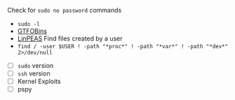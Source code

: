 Check for `sudo no password` commands
- `sudo -l`
- [GTFOBins](https://gtfobins.github.io)
- [LinPEAS](https://github.com/carlospolop/PEASS-ng/tree/master/linPEAS)
Find files created by a user
- `find / -user $USER ! -path "*proc*" ! -path "*var*" ! -path "*dev*" 2>/dev/null`
- [ ] `sudo` version
- [ ] `ssh` version
- [ ] Kernel Exploits
- [ ] pspy